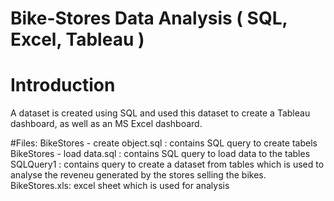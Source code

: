 # Bike-Stores Data Analysis ( SQL, Excel, Tableau )

# Introduction

A dataset is created using SQL and used this dataset to create a Tableau dashboard, as well as an MS Excel dashboard.

#Files:
BikeStores - create object.sql : contains SQL query to create tabels
BikeStores - load data.sql : contains SQL query to load data to the tables
SQLQuery1 : contains query to create a dataset from tables which is used to analyse the reveneu generated by the stores selling the bikes.
BikeStores.xls: excel sheet which is used for analysis 


